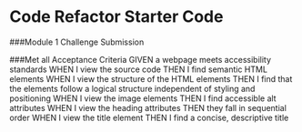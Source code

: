 # Code Refactor Starter Code

###Module 1 Challenge Submission

###Met all Acceptance Criteria
GIVEN a webpage meets accessibility standards
WHEN I view the source code
THEN I find semantic HTML elements
WHEN I view the structure of the HTML elements
THEN I find that the elements follow a logical structure independent of styling and positioning 
WHEN I view the image elements
THEN I find accessible alt attributes
WHEN I view the heading attributes 
THEN they fall in sequential order
WHEN I view the title element
THEN I find a concise, descriptive title